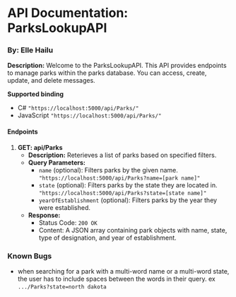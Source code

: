 # API Documentation: ParksLookupAPI 

### By: Elle Hailu

**Description:** Welcome to the ParksLookupAPI. This API provides endpoints to manage parks within the parks database. You can access, create, update, and delete messages. 

**Supported binding**

- C#
`"https://localhost:5000/api/Parks/"`
- JavaScript
`"https://localhost:5000/api/Parks/"`

#### Endpoints

1. **GET: api/Parks**
    - **Description:** Reterieves a list of parks based on specified filters.
    - **Query Parameters:**
        - `name` (optional): Filters parks by the given name.
        `"https://localhost:5000/api/Parks?name=[park name]"`
        - `state` (optional): Filters parks by the state they are located in.
        `"https://localhost:5000/api/Parks?state=[state name]"`
        - `yearOfEstablishment` (optional): Filters parks by the year they were established.
    - **Response:**
        - Status Code: `200 OK`
        - Content: A JSON array containing park objects with name, state, type of designation, and year of establishment.
 


### Known Bugs 
- when searching for a park with a multi-word name or a multi-word state, the user has to include spaces between the words in their query.
ex `.../Parks?state=north dakota`